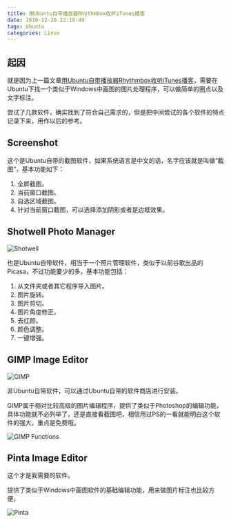```yaml
---
title: 用Ubuntu自带播放器Rhythmbox收听iTunes播客
date: 2016-12-20 22:10:49
tags: Ubuntu
categories: Linux
---
```


## 起因

就是因为上一篇文章[用Ubuntu自带播放器Rhythmbox收听iTunes播客](http://kuyeduwu.github.io/2016/12/20/iTunes-Podcasts-on-Ubuntu/#more)，需要在Ubuntu下找一个类似于Windows中画图的图片处理程序，可以做简单的圈点以及文字标注。

<!--more-->

尝试了几款软件，确实找到了符合自己需求的，但是把中间尝试的各个软件的特点记录下来，用作以后的参考。

## Screenshot

这个是Ubuntu自带的截图软件，如果系统语言是中文的话，名字应该就是叫做“截图”，基本功能如下：
1. 全屏截图。
2. 当前窗口截图。
3. 自选区域截图。
4. 针对当前窗口截图，可以选择添加阴影或者是边框效果。

## Shotwell Photo Manager

![Shotwell](/images/Shotwell.png)

也是Ubuntu自带软件，相当于一个照片管理软件，类似于以前谷歌出品的Picasa，不过功能要少的多，基本功能包括：
1. 从文件夹或者其它程序导入图片。
2. 图片旋转。
3. 图片剪切。
4. 图片角度修正。
5. 去红颜。
6. 颜色调整。
7. 一键增强。

## GIMP Image Editor

![GIMP](/images/GIMP.png)

非Ubuntu自带软件，可以通过Ubuntu自带的软件商店进行安装。

GIMP属于相对比较高级的图片编辑程序，提供了类似于Photoshop的编辑功能，具体功能就不必列举了，还是直接看截图吧，相信用过PS的一看就能明白这个软件的强大，重点是免费哦。

![GIMP Functions](/images/GIMP1.png)

## Pinta Image Editor

这个才是我需要的软件。

提供了类似于Windows中画图软件的基础编辑功能，用来做图片标注也比较方便。

![Pinta](/images/pinta.png)

